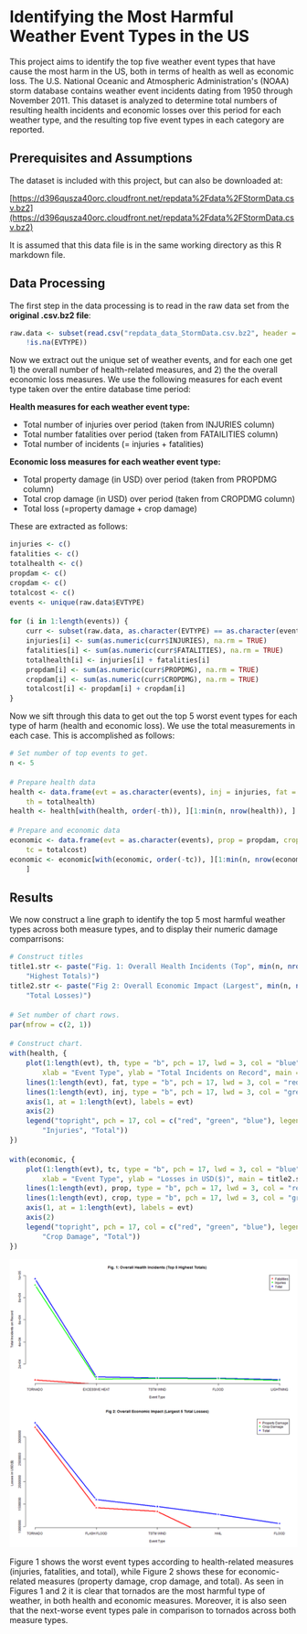 Identifying the Most Harmful Weather Event Types in the US
========================================================

This project aims to identify the top five weather event types that have cause the most harm in the US, both in terms of health as well as economic loss. The U.S. National Oceanic and Atmospheric Administration's (NOAA) storm database contains weather event incidents dating from 1950 through November 2011. This dataset is analyzed to determine total numbers of resulting health incidents and economic losses over this period for each weather type, and the resulting top five event types in each category are reported.

## Prerequisites and Assumptions

The dataset is included with this project, but can also be downloaded at:

[https://d396qusza40orc.cloudfront.net/repdata%2Fdata%2FStormData.csv.bz2](https://d396qusza40orc.cloudfront.net/repdata%2Fdata%2FStormData.csv.bz2)

It is assumed that this data file is in the same working directory as this R markdown file.

## Data Processing 

The first step in the data processing is to read in the raw data set from the **original .csv.bz2 file**:


```r
raw.data <- subset(read.csv("repdata_data_StormData.csv.bz2", header = TRUE), 
    !is.na(EVTYPE))
```



Now we extract out the unique set of weather events, and for each one get 1) the overall number of health-related measures, and 2) the the overall economic loss measures. We use the following measures for each event type taken over the entire database time period:

**Health measures for each weather event type:**
* Total number of injuries over period (taken from INJURIES column)
* Total number fatalities over period (taken from FATAILITIES column)
* Total number of incidents (= injuries + fatalities)

**Economic loss measures for each weather event type:**
* Total property damage (in USD) over period (taken from PROPDMG column)
* Total crop damage (in USD) over period (taken from CROPDMG column)
* Total loss (=property damage + crop damage)

These are extracted as follows:


```r
injuries <- c()
fatalities <- c()
totalhealth <- c()
propdam <- c()
cropdam <- c()
totalcost <- c()
events <- unique(raw.data$EVTYPE)

for (i in 1:length(events)) {
    curr <- subset(raw.data, as.character(EVTYPE) == as.character(events[i]))
    injuries[i] <- sum(as.numeric(curr$INJURIES), na.rm = TRUE)
    fatalities[i] <- sum(as.numeric(curr$FATALITIES), na.rm = TRUE)
    totalhealth[i] <- injuries[i] + fatalities[i]
    propdam[i] <- sum(as.numeric(curr$PROPDMG), na.rm = TRUE)
    cropdam[i] <- sum(as.numeric(curr$CROPDMG), na.rm = TRUE)
    totalcost[i] <- propdam[i] + cropdam[i]
}
```


Now we sift through this data to get out the top 5 worst event types for each type of harm (health and economic loss). We use the total measurements in each case. This is accomplished as follows:


```r
# Set number of top events to get.
n <- 5

# Prepare health data
health <- data.frame(evt = as.character(events), inj = injuries, fat = fatalities, 
    th = totalhealth)
health <- health[with(health, order(-th)), ][1:min(n, nrow(health)), ]

# Prepare and economic data
economic <- data.frame(evt = as.character(events), prop = propdam, crop = cropdam, 
    tc = totalcost)
economic <- economic[with(economic, order(-tc)), ][1:min(n, nrow(economic)), 
    ]
```


## Results

We now construct a line graph to identify the top 5 most harmful weather types across both measure types, and to display their numeric damage comparrisons:


```r
# Construct titles
title1.str <- paste("Fig. 1: Overall Health Incidents (Top", min(n, nrow(health)), 
    "Highest Totals)")
title2.str <- paste("Fig 2: Overall Economic Impact (Largest", min(n, nrow(health)), 
    "Total Losses)")

# Set number of chart rows.
par(mfrow = c(2, 1))

# Construct chart.
with(health, {
    plot(1:length(evt), th, type = "b", pch = 17, lwd = 3, col = "blue", axes = FALSE, 
        xlab = "Event Type", ylab = "Total Incidents on Record", main = title1.str)
    lines(1:length(evt), fat, type = "b", pch = 17, lwd = 3, col = "red")
    lines(1:length(evt), inj, type = "b", pch = 17, lwd = 3, col = "green")
    axis(1, at = 1:length(evt), labels = evt)
    axis(2)
    legend("topright", pch = 17, col = c("red", "green", "blue"), legend = c("Fatalities", 
        "Injuries", "Total"))
})

with(economic, {
    plot(1:length(evt), tc, type = "b", pch = 17, lwd = 3, col = "blue", axes = FALSE, 
        xlab = "Event Type", ylab = "Losses in USD($)", main = title2.str)
    lines(1:length(evt), prop, type = "b", pch = 17, lwd = 3, col = "red")
    lines(1:length(evt), crop, type = "b", pch = 17, lwd = 3, col = "green")
    axis(1, at = 1:length(evt), labels = evt)
    axis(2)
    legend("topright", pch = 17, col = c("red", "green", "blue"), legend = c("Property Damage", 
        "Crop Damage", "Total"))
})
```

![plot of chunk unnamed-chunk-4](figure/unnamed-chunk-4.png) 


Figure 1 shows the worst event types according to health-related measures (injuries, fatalities, and total), while Figure 2 shows these for economic-related measures (property damage, crop damage, and total). As seen in Figures 1 and 2 it is clear that tornados are the most harmful type of weather, in both health and economic measures. Moreover, it is also seen that the next-worse event types pale in comparison to tornados across both measure types. 
